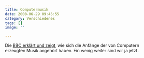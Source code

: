 ```yaml
---
title: Computermusik
date: 2008-06-29 09:45:55
category: Verschiedenes
tags: []
image: ''

---
```


Die [BBC erklärt und zeigt](http://news.bbc.co.uk/1/hi/technology/7458479.stm), wie sich die Anfänge der von Computern erzeugten Musik angehört haben. Ein wenig weiter sind wir ja jetzt.
